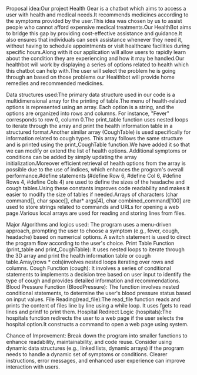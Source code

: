 Proposal idea:Our project Health Gear is a chatbot which aims to access a user with health and medical needs.It recommends medicines according to the symptoms provided by the user.This idea was chosen by us to assist people who cannot afford expensive medical treatments.Our HealthBot aims to bridge this gap by providing cost-effective assistance and guidance.It also ensures that individuals can seek assistance whenever they need it, without having to schedule appointments or visit healthcare facilities during specific hours.Along with it our application will allow users to rapidly learn about the condition they are experiencing and how it may be handled.Our healthbot will work by displaying a series of options related to health which this chatbot can help with.The user will select the problem he is going through an based on those problems our Healthbot will provide home remedies and recommended medicines.

Data structures used:The primary data structure used in our code is a multidimensional array for the printing of table.The menu of health-related options is represented using an array. Each option is a string, and the options are organized into rows and columns. For instance, "Fever" corresponds to row 0, column 0.The print_table function uses nested loops to iterate through the array and print the health information table in a structured format.Another similar array (CoughTable) is used specifically for information related to cough types. This array follows the same structure and is printed using the print_CoughTable function.We have added it so that we can modify or extend the list of health options. Additional symptoms or conditions can be added by simply updating the array initialization.Moreover efficient retrieval of health options from the array is possible due to the use of indices, which enhances the program's overall performance.#define statements (#define Row 6, #define Col 6, #define Rows 4, #define Cols 4) are used  to define the sizes of the headache and cough tables.Using these constants improves code readability and makes it easier to modify the size of tables if needed.Arrays of characters (char command[], char space[], char* args[4], char combined_command[100] are  used to store strings related to commands and URLs for opening a web page.Various local arrays are used for reading and storing lines from files.

Major Algorithms and logics used: The program uses a menu-driven approach, prompting the user to choose a symptom (e.g., fever, cough, headache) based on numerical options.
A switch statement is used to direct the program flow according to the user's choice.
Print Table Function (print_table and print_CoughTable): It uses nested loops to iterate through the 3D array and print the health information table or cough table.Array(rows * cols)involves nested loops iterating over rows and columns.
Cough Function (cough): It involves a series of conditional statements to implements a decision tree based on user input to identify the type of cough and provides detailed information and recommendations.
Blood Pressure Function (BloodPressure): The function involves nested conditional statements, to determine the user's blood pressure status based on input values.
File Reading(read_file):The read_file function reads and prints the content of files line by line using a while loop.
It uses fgets to read lines and printf to print them.
Hospital Redirect Logic (hospitals):The hospitals function redirects the user to a web page if the user selects the hospital option.It constructs a command to open a web page using system.


Chance of Improvement: Break down the program into smaller functions to enhance readability, maintainability, and code reuse.
Consider using dynamic data structures (e.g., linked lists, dynamic arrays) if the program needs to handle a dynamic set of symptoms or conditions.
Clearer instructions, error messages, and enhanced user experience can improve interaction with users.
